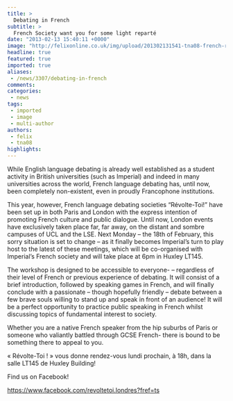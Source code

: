 ```yaml
---
title: >
  Debating in French
subtitle: >
  French Society want you for some light reparté
date: "2013-02-13 15:40:11 +0000"
image: "http://felixonline.co.uk/img/upload/201302131541-tna08-french-revolution.jpg"
headline: true
featured: true
imported: true
aliases:
 - /news/3307/debating-in-french
comments:
categories:
 - news
tags:
 - imported
 - image
 - multi-author
authors:
 - felix
 - tna08
highlights:
---
```


While English language debating is already well established as a student activity in British universities (such as Imperial) and indeed in many universities across the world, French language debating has, until now, been completely non-existent, even in proudly Francophone institutions.

This year, however, French language debating societies “Révolte-Toi!” have been set up in both Paris and London with the express intention of promoting French culture and public dialogue. Until now, London events have exclusively taken place far, far away, on the distant and sombre campuses of UCL and the LSE. Next Monday – the 18th of February, this sorry situation is set to change – as it finally becomes Imperial’s turn to play host to the latest of these meetings, which will be co-organised with Imperial’s French society and will take place at 6pm in Huxley LT145.

The workshop is designed to be accessible to everyone- – regardless of their level of French or previous experience of debating. It will consist of a brief introduction, followed by speaking games in French, and will finally conclude with a passionate – though hopefully friendly – debate between a few brave souls willing to stand up and speak in front of an audience! It will be a perfect opportunity to practice public speaking in French whilst discussing topics of fundamental interest to society.

Whether you are a native French speaker from the hip suburbs of Paris or someone who valiantly battled through GCSE French- there is bound to be something there to appeal to you.

« Révolte-Toi ! » vous donne rendez-vous lundi prochain, à 18h, dans la salle LT145 de Huxley Building!

Find us on Facebook!

<https://www.facebook.com/revoltetoi.londres?fref=ts>
